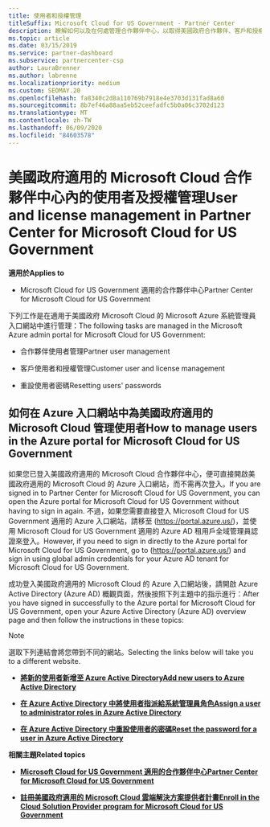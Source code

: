 ```yaml
---
title: 使用者和授權管理
titleSuffix: Microsoft Cloud for US Government - Partner Center
description: 瞭解如何以及在何處管理合作夥伴中心，以取得美國政府合作夥伴、客戶和授權的 Microsoft Cloud，以及密碼重設。
ms.topic: article
ms.date: 03/15/2019
ms.service: partner-dashboard
ms.subservice: partnercenter-csp
author: LauraBrenner
ms.author: labrenne
ms.localizationpriority: medium
ms.custom: SEOMAY.20
ms.openlocfilehash: fa8340c2d8a110769b7918e4e3703d131fad8a60
ms.sourcegitcommit: 8b7ef46a88aa5eb52ceefadfc5b0a06c3702d123
ms.translationtype: MT
ms.contentlocale: zh-TW
ms.lasthandoff: 06/09/2020
ms.locfileid: "84603578"
---
```

# <a name="user-and-license-management-in-partner-center-for-microsoft-cloud-for-us-government"></a><span data-ttu-id="d3792-103">美國政府適用的 Microsoft Cloud 合作夥伴中心內的使用者及授權管理</span><span class="sxs-lookup"><span data-stu-id="d3792-103">User and license management in Partner Center for Microsoft Cloud for US Government</span></span>

<span data-ttu-id="d3792-104">**適用於**</span><span class="sxs-lookup"><span data-stu-id="d3792-104">**Applies to**</span></span>

- <span data-ttu-id="d3792-105">Microsoft Cloud for US Government 適用的合作夥伴中心</span><span class="sxs-lookup"><span data-stu-id="d3792-105">Partner Center for Microsoft Cloud for US Government</span></span>

<span data-ttu-id="d3792-106">下列工作是在適用于美國政府 Microsoft Cloud 的 Microsoft Azure 系統管理員入口網站中進行管理：</span><span class="sxs-lookup"><span data-stu-id="d3792-106">The following tasks are managed in the Microsoft Azure admin portal for Microsoft Cloud for US Government:</span></span>

- <span data-ttu-id="d3792-107">合作夥伴使用者管理</span><span class="sxs-lookup"><span data-stu-id="d3792-107">Partner user management</span></span>

- <span data-ttu-id="d3792-108">客戶使用者和授權管理</span><span class="sxs-lookup"><span data-stu-id="d3792-108">Customer user and license management</span></span>

- <span data-ttu-id="d3792-109">重設使用者密碼</span><span class="sxs-lookup"><span data-stu-id="d3792-109">Resetting users' passwords</span></span>


## <a name="how-to-manage-users-in-the-azure-portal-for-microsoft-cloud-for-us-government"></a><span data-ttu-id="d3792-110">如何在 Azure 入口網站中為美國政府適用的 Microsoft Cloud 管理使用者</span><span class="sxs-lookup"><span data-stu-id="d3792-110">How to manage users in the Azure portal for Microsoft Cloud for US Government</span></span>

<span data-ttu-id="d3792-111">如果您已登入美國政府適用的 Microsoft Cloud 合作夥伴中心，便可直接開啟美國政府適用的 Microsoft Cloud 的 Azure 入口網站，而不需再次登入。</span><span class="sxs-lookup"><span data-stu-id="d3792-111">If you are signed in to Partner Center for Microsoft Cloud for US Government, you can open the Azure portal for Microsoft Cloud for US Government without having to sign in again.</span></span> <span data-ttu-id="d3792-112">不過，如果您需要直接登入 Microsoft Cloud for US Government 適用的 Azure 入口網站，請移至 (https://portal.azure.us/)，並使用 Microsoft Cloud for US Government 適用的 Azure AD 租用戶全域管理員認證來登入。</span><span class="sxs-lookup"><span data-stu-id="d3792-112">However, if you need to sign in directly to the Azure portal for Microsoft Cloud for US Government, go to (https://portal.azure.us/) and sign in using global admin credentials for your Azure AD tenant for Microsoft Cloud for US Government.</span></span>

<span data-ttu-id="d3792-113">成功登入美國政府適用的 Microsoft Cloud 的 Azure 入口網站後，請開啟 Azure Active Directory (Azure AD) 概觀頁面，然後按照下列主題中的指示進行：</span><span class="sxs-lookup"><span data-stu-id="d3792-113">After you have signed in successfully to the Azure portal for Microsoft Cloud for US Government, open your Azure Active Directory (Azure AD) overview page and then follow the instructions in these topics:</span></span>

> [!NOTE]  
> <span data-ttu-id="d3792-114">選取下列連結會將您帶到不同的網站。</span><span class="sxs-lookup"><span data-stu-id="d3792-114">Selecting the links below will take you to a different website.</span></span> 

-  [<span data-ttu-id="d3792-115">**將新的使用者新增至 Azure Active Directory**</span><span class="sxs-lookup"><span data-stu-id="d3792-115">**Add new users to Azure Active Directory**</span></span>](https://docs.microsoft.com/azure/active-directory/active-directory-users-create-azure-portal)

-  [<span data-ttu-id="d3792-116">**在 Azure Active Directory 中將使用者指派給系統管理員角色**</span><span class="sxs-lookup"><span data-stu-id="d3792-116">**Assign a user to administrator roles in Azure Active Directory**</span></span>](https://docs.microsoft.com/azure/active-directory/active-directory-users-assign-role-azure-portal)

-  [<span data-ttu-id="d3792-117">**在 Azure Active Directory 中重設使用者的密碼**</span><span class="sxs-lookup"><span data-stu-id="d3792-117">**Reset the password for a user in Azure Active Directory**</span></span>](https://docs.microsoft.com/azure/active-directory/active-directory-users-reset-password-azure-portal)

<span data-ttu-id="d3792-118">**相關主題**</span><span class="sxs-lookup"><span data-stu-id="d3792-118">**Related topics**</span></span>

-  [<span data-ttu-id="d3792-119">**Microsoft Cloud for US Government 適用的合作夥伴中心**</span><span class="sxs-lookup"><span data-stu-id="d3792-119">**Partner Center for Microsoft Cloud for US Government**</span></span>](partner-center-for-microsoft-us-govt-cloud.md)

-  [<span data-ttu-id="d3792-120">**註冊美國政府適用的 Microsoft Cloud 雲端解決方案提供者計畫**</span><span class="sxs-lookup"><span data-stu-id="d3792-120">**Enroll in the Cloud Solution Provider program for Microsoft Cloud for US Government**</span></span>](enroll-in-csp-for-microsoft-us-govt-cloud.md)
